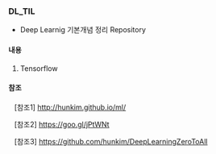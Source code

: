 ### DL_TIL

* Deep Learnig 기본개념 정리 Repository 

#### 내용
1. Tensorflow

#### 참조

&nbsp;&nbsp; [참조1] http://hunkim.github.io/ml/

&nbsp;&nbsp; [참조2] https://goo.gl/jPtWNt

&nbsp;&nbsp; [참조3] https://github.com/hunkim/DeepLearningZeroToAll
